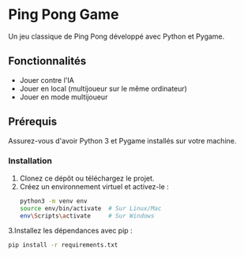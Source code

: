 # Ping Pong Game

Un jeu classique de Ping Pong développé avec Python et Pygame.

## Fonctionnalités

- Jouer contre l'IA
- Jouer en local (multijoueur sur le même ordinateur)
- Jouer en mode multijoueur

## Prérequis

Assurez-vous d'avoir Python 3 et Pygame installés sur votre machine.

### Installation

1. Clonez ce dépôt ou téléchargez le projet.
2. Créez un environnement virtuel et activez-le :
   ```bash
   python3 -m venv env
   source env/bin/activate  # Sur Linux/Mac
   env\Scripts\activate     # Sur Windows

3.Installez les dépendances avec pip :
  ```bash
  pip install -r requirements.txt




